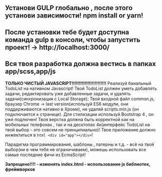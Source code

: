 
Установи GULP глобально , после этого установи зависимости! npm install or yarn!
---
После установки тебе будет доступна команда gulp в консоли, чтобы запустить проект! -> http://localhost:3000/
---
Вся твоя разработка должна вестись в папках app/scss,app/js
---

**ТОЛЬКО ЧИСТЫЙ JAVASCRIPT!!!!!!!!!!!!!!!!!!!!!!!!**
Реализуй банальный TodoList на нативном Javascript!
Твой TodoList должен уметь добавлять задачи, редактировать уже добавленные задачи, и удалять задачи(синхронизация с Local Storage);
Твой входной файл common.js, браузер Chrome -> last version(используй ES6 модули, они поддерживаются нативно в Хроме), не удаляй scripts.min.js (он подключается к странице). Для стилизации используй Bootstrap 4 , он уже подлючен! Твоя верстка должна быть корректной как на мобильных телефонах , так и на десктопах 4к(интерфейс TodoList на твой выбор - это совсем не принципиально)!
Твое приложение должно инжектиться в ```html <div id="app"></div>```!

Парадигма программирования, шаблоны , патерны и т.д.  - всё на твой выбор(ни в чем тебя не ограничиваем), можешь использовать все самые последние фичи из EcmaScript!

**Запрещено!!!!
	- изменять index.html
	- использование js библиотек, фреймворков**


